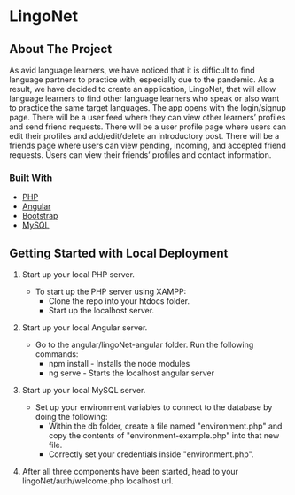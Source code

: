 # LingoNet

## About The Project

As avid language learners, we have noticed that it is difficult to find language partners to practice with, especially due to the pandemic. As a result, we have decided to create an application, LingoNet, that will allow language learners to find other language learners who speak or also want to practice the same target languages. The app opens with the login/signup page. There will be a user feed where they can view other learners’ profiles and send friend requests. There will be a user profile page where users can edit their profiles and add/edit/delete an introductory post. There will be a friends page where users can view pending, incoming, and accepted friend requests. Users can view their friends’ profiles and contact information.

### Built With

- [PHP](https://www.php.net/)
- [Angular](https://angular.io/)
- [Bootstrap](https://getbootstrap.com/)
- [MySQL](https://www.mysql.com/)

## Getting Started with Local Deployment

1. Start up your local PHP server.

   - To start up the PHP server using XAMPP:
     - Clone the repo into your htdocs folder.
     - Start up the localhost server.

2. Start up your local Angular server.

   - Go to the angular/lingoNet-angular folder. Run the following commands:
     - npm install - Installs the node modules
     - ng serve - Starts the localhost angular server

3. Start up your local MySQL server.

   - Set up your environment variables to connect to the database by doing the following:
     - Within the db folder, create a file named "environment.php" and copy the contents of "environment-example.php" into that new file.
     - Correctly set your credentials inside "environment.php".

4. After all three components have been started, head to your lingoNet/auth/welcome.php localhost url.
